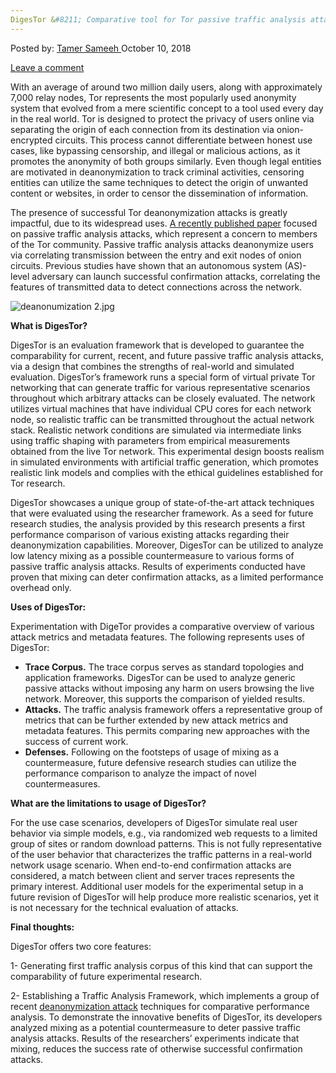 ```yaml
---
DigesTor &#8211; Comparative tool for Tor passive traffic analysis attacks
---
```

<article class="post-listing post-26887 post type-post status-publish format-standard has-post-thumbnail hentry category-deepdot-news tag-analysis tag-attacks tag-comparative tag-digestor tag-passive tag-tool tag-tor tag-traffic">
<div class="post-inner">
<span>Posted by: <a href="https://www.deepdotweb.com/author/tamersameeh/" title="">Tamer Sameeh </a></span>
<span>October 10, 2018</span>

<span><a href="https://www.deepdotweb.com/2018/10/10/digestor-comparative-tool-for-tor-passive-traffic-analysis-attacks/#respond">Leave a comment</a></span>
</p>
<div class="clear"></div>
<div class="entry">
<p>With an average of around two million daily users, along with approximately 7,000 relay nodes, Tor represents the most popularly used anonymity system that evolved from a mere scientific concept to a tool used every day in the real world. Tor is designed to protect the privacy of users online via separating the origin of each connection from its destination via onion-encrypted circuits. This process cannot differentiate between honest use cases, like bypassing censorship, and illegal or malicious actions, as it promotes the anonymity of both groups similarly. Even though legal entities are motivated in deanonymization to track criminal activities, censoring entities can utilize the same techniques to detect the origin of unwanted content or websites, in order to censor the dissemination of information.</p>
<p>The presence of successful Tor deanonymization attacks is greatly impactful, due to its widespread uses. <a href="https://link.springer.com/chapter/10.1007/978-3-319-99073-6_25">A recently published paper</a> focused on passive traffic analysis attacks, which represent a concern to members of the Tor community. Passive traffic analysis attacks deanonymize users via correlating transmission between the entry and exit nodes of onion circuits. Previous studies have shown that an autonomous system (AS)-level adversary can launch successful confirmation attacks, correlating the features of transmitted data to detect connections across the network.</p>
<p><img class="wp-image-26888" src="https://www.deepdotweb.com/wp-content/uploads/2018/10/deanonumization-2-jpg.jpeg" alt="deanonumization 2.jpg" srcset="https://www.deepdotweb.com/wp-content/uploads/2018/10/deanonumization-2-jpg.jpeg 680w, https://www.deepdotweb.com/wp-content/uploads/2018/10/deanonumization-2-jpg-300x176.jpeg 300w" sizes="(max-width: 680px) 100vw, 680px" /></p>
<p><strong>What is DigesTor?</strong></p>
<p>DigesTor is an evaluation framework that is developed to guarantee the comparability for current, recent, and future passive traffic analysis attacks, via a design that combines the strengths of real-world and simulated evaluation. DigesTor&#8217;s framework runs a special form of virtual private Tor networking that can generate traffic for various representative scenarios throughout which arbitrary attacks can be closely evaluated. The network utilizes virtual machines that have individual CPU cores for each network node, so realistic traffic can be transmitted throughout the actual network stack. Realistic network conditions are simulated via intermediate links using traffic shaping with parameters from empirical measurements obtained from the live Tor network. This experimental design boosts realism in simulated environments with artificial traffic generation, which promotes realistic link models and complies with the ethical guidelines established for Tor research.</p>
<p>DigesTor showcases a unique group of state-of-the-art attack techniques that were evaluated using the researcher framework. As a seed for future research studies, the analysis provided by this research presents a first performance comparison of various existing attacks regarding their deanonymization capabilities. Moreover, DigesTor can be utilized to analyze low latency mixing as a possible countermeasure to various forms of passive traffic analysis attacks. Results of experiments conducted have proven that mixing can deter confirmation attacks, as a limited performance overhead only.</p>
<p><strong>Uses of DigesTor:</strong></p>
<p>Experimentation with DigeTor provides a comparative overview of various attack metrics and metadata features. The following represents uses of DigesTor:</p>
<ul>
<li><strong>Trace Corpus.</strong> The trace corpus serves as standard topologies and application frameworks. DigesTor can be used to analyze generic passive attacks without imposing any harm on users browsing the live network. Moreover, this supports the comparison of yielded results.</li>
<li><strong>Attacks.</strong> The traffic analysis framework offers a representative group of metrics that can be further extended by new attack metrics and metadata features. This permits comparing new approaches with the success of current work.</li>
<li><strong>Defenses.</strong> Following on the footsteps of usage of mixing as a countermeasure, future defensive research studies can utilize the performance comparison to analyze the impact of novel countermeasures.</li>
</ul>
<p><strong>What are the limitations to usage of DigesTor?</strong></p>
<p>For the use case scenarios, developers of DigesTor simulate real user behavior via simple models, e.g., via randomized web requests to a limited group of sites or random download patterns. This is not fully representative of the user behavior that characterizes the traffic patterns in a real-world network usage scenario. When end-to-end confirmation attacks are considered, a match between client and server traces represents the primary interest. Additional user models for the experimental setup in a future revision of DigesTor will help produce more realistic scenarios, yet it is not necessary for the technical evaluation of attacks.</p>
<p><strong>Final thoughts:</strong></p>
<p>DigesTor offers two core features:</p>
<p>1- Generating first traffic analysis corpus of this kind that can support the comparability of future experimental research.</p>
<p>2- Establishing a Traffic Analysis Framework, which implements a group of recent <a href="https://www.deepdotweb.com/2017/09/12/overview-modern-tor-deanonymization-attacks/">deanonymization attack</a> techniques for comparative performance analysis. To demonstrate the innovative benefits of DigesTor, its developers analyzed mixing as a potential countermeasure to deter passive traffic analysis attacks. Results of the researchers&#8217; experiments indicate that mixing, reduces the success rate of otherwise successful confirmation attacks.</p>
</div>
<span style="display:none"><a href="https://www.deepdotweb.com/tag/analysis/" rel="tag">analysis</a> <a href="https://www.deepdotweb.com/tag/attacks/" rel="tag">attacks</a> <a href="https://www.deepdotweb.com/tag/comparative/" rel="tag">comparative</a> <a href="https://www.deepdotweb.com/tag/digestor/" rel="tag">digestor</a> <a href="https://www.deepdotweb.com/tag/passive/" rel="tag">passive</a> <a href="https://www.deepdotweb.com/tag/tool/" rel="tag">tool</a> <a href="https://www.deepdotweb.com/tag/tor/" rel="tag">tor</a> <a href="https://www.deepdotweb.com/tag/traffic/" rel="tag">traffic</a></span> <span style="display:none" class="updated">2018-10-10</span>
<div style="display:none" class="vcard author" itemprop="author" itemscope itemtype="http://schema.org/Person"><strong class="fn" itemprop="name"><a href="https://www.deepdotweb.com/author/tamersameeh/" title="Posts by Tamer Sameeh" rel="author">Tamer Sameeh</a></strong></div>
</div>
</article>

